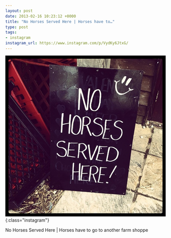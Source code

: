 ```yaml
---
layout: post
date: 2013-02-16 10:23:12 +0000
title: "No Horses Served Here | Horses have to…"
type: post
tags:
- instagram
instagram_url: https://www.instagram.com/p/VydKy6JtxG/
---
```


![Instagram - VydKy6JtxG](/assets/VydKy6JtxG.jpg){:class="instagram"}

No Horses Served Here | Horses have to go to another farm shoppe
